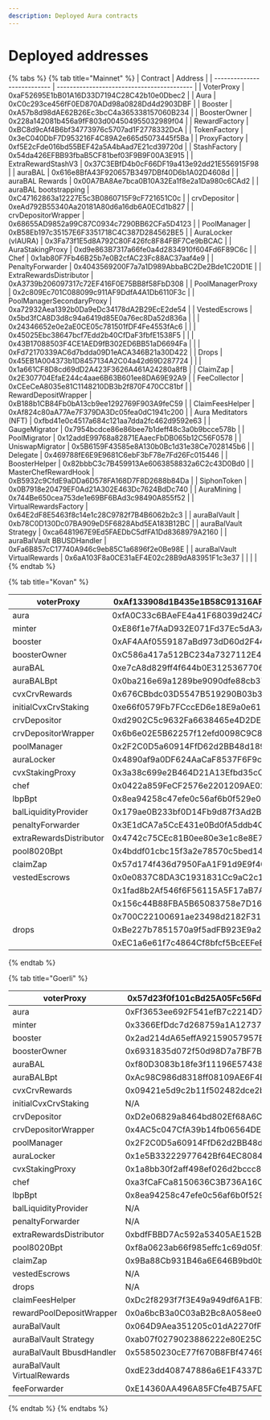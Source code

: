 ```yaml
---
description: Deployed Aura contracts
---
```


# Deployed addresses



{% tabs %}
{% tab title="Mainnet" %}
| Contract                    | Address                                    |
| --------------------------- | ------------------------------------------ |
| VoterProxy                  | 0xaF52695E1bB01A16D33D7194C28C42b10e0Dbec2 |
| Aura                        | 0xC0c293ce456fF0ED870ADd98a0828Dd4d2903DBF |
| Booster                     | 0xA57b8d98dAE62B26Ec3bcC4a365338157060B234 |
| BoosterOwner                | 0x228a142081b456a9fF803d004504955032989f04 |
| RewardFactory               | 0xBC8d9cAf4B6bf34773976c5707ad1F2778332DcA |
| TokenFactory                | 0x3eC040DbF7D953216F4C89A2e665d5073445f5Ba |
| ProxyFactory                | 0xf5E2cFde016bd55BEF42a5A4bAad7E21cd39720d |
| StashFactory                | 0x54da426EFBB93fbaB5CF81bef03F9B9F00A3E915 |
| ExtraRewardStashV3          | 0x37C3EBfD4b0cF66DF19a413e92dd21E556915F98 |
| auraBAL                     | 0x616e8BfA43F920657B3497DBf40D6b1A02D4608d |
| auraBAL Rewards             | 0x00A7BA8Ae7bca0B10A32Ea1f8e2a1Da980c6CAd2 |
| auraBAL bootstrapping       | 0xC47162863a12227E5c3B0860715F9cF721651C0c |
| crvDepositor                | 0xeAd792B55340Aa20181A80d6a16db6A0ECd1b827 |
| crvDepositorWrapper         | 0x68655AD9852a99C87C0934c7290BB62CFa5D4123 |
| PoolManager                 | 0xB58Eb197c35157E6F3351718C4C387D284562BE5 |
| AuraLocker (vlAURA)         | 0x3Fa73f1E5d8A792C80F426fc8F84FBF7Ce9bBCAC |
| AuraStakingProxy            | 0xd9e863B7317a66fe0a4d2834910f604Fd6F89C6c |
| Chef                        | 0x1ab80F7Fb46B25b7e0B2cfAC23Fc88AC37aaf4e9 |
| PenaltyForwarder            | 0x4043569200F7a7a1D989AbbaBC2De2Bde1C20D1E |
| ExtraRewardsDistributor     | 0xA3739b206097317c72EF416F0E75BB8f58FbD308 |
| PoolManagerProxy            | 0x2c809Ec701C088099c911AF9DdfA4A1Db6110F3c |
| PoolManagerSecondaryProxy   | 0xa72932Aea1392b0Da9eDc34178dA2B29EcE2de54 |
| VestedEscrows               | 0x5bd3fCA8D3d8c94a6419d85E0a76ec8Da52d836a |
|                             | 0x24346652e0e2aE0CE05c781501fDF4Fe4553fAc6 |
|                             | 0x45025Ebc38647bcf7Edd2b40CfDaF3fbfE1538F5 |
|                             | 0x43B17088503F4CE1AED9fB302ED6BB51aD6694Fa |
|                             | 0xFd72170339AC6d7bdda09D1eACA346B21a30D422 |
| Drops                       | 0x45EB1A004373b1D8457134A2C04a42d69D287724 |
|                             | 0x1a661CF8D8cd69dD2A423F3626A461A24280a8fB |
| ClaimZap                    | 0x2E307704EfaE244c4aae6B63B601ee8DA69E92A9 |
| FeeCollector                | 0xCEeCeA8035e81C1148210DB3b2f870F470CC81bf |
| RewardDepositWrapper        | 0xB188b1CB84Fb0bA13cb9ee1292769F903A9feC59 |
| ClaimFeesHelper             | 0xAf824c80aA77Ae7F379DA3Dc05fea0dC1941c200 |
| Aura Meditators (NFT)       | 0xfbd41e0c4517a684c121aa7dda2fc462d9592e63 |
| GaugeMigrator               | 0x7954bcdce86e86bee7b1deff48c3a0b9bcce578b |
| PoolMigrator                | 0x12addE99768a82871EAaecFbDB065b12C56F0578 |
| UniswapMigrator             | 0x5B6159F43585e8A130b0Bc1d31e38Ce7028145b6 |
| Delegate                    | 0x469788fE6E9E9681C6ebF3bF78e7Fd26Fc015446 |
| BoosterHelper               | 0x82bbbC3c7B459913Ae6063858832a6C2c43D0Bd0 |
| MasterChefRewardHook        | 0xB5932c9CfdE9aDDa6D578FA168D7F8D2688b84Da |
| SiphonToken                 | 0x0B7918e20479EF0Ad21A302E463Dc7624BdDc740 |
| AuraMining                  | 0x744Be650cea753de1e69BF6BAd3c98490A855f52 |
| VirtualRewardsFactory       | 0x64E2dF8E5463f8c14e1c28C9782f7B4B6062b2c3 |
| auraBalVault                | 0xb78C0D130Dc07BA909eD5F6828Abd5EA183B12BC |
| auraBalVault Strategy       | 0xca6481967E9Ed5FAEDbC5dfFA1Dd8368979A2160 |
| auraBalVault BBUSDHandler   | 0xFa6B857cC17740A946c9eb85C1a6896f2e0Be98E |
| auraBalVault VirtualRewards | 0x6aA103F8a0CE31aEF4E02c28B9dA83951F1c3e37 |
|                             |                                            |
{% endtab %}

{% tab title="Kovan" %}


| voterProxy              | 0xAf133908d1B435e1B58C91316AF3f17688a47A50 |
| ----------------------- | ------------------------------------------ |
| aura                    | 0xfA0C33c6BAeFE4a41F68039d24CA116a4E4B49DE |
| minter                  | 0xE86f1e7fAaD932E071Fd37Ec5dA3A2877a31c51F |
| booster                 | 0xAF4AAf0559187aBd973dD60d2F44513aF3a2490d |
| boosterOwner            | 0xC586a417a512BC234a7327112E41284F2E98B953 |
| auraBAL                 | 0xe7cA8d829ff4f644b0E312536770630Fa63EdAab |
| auraBALBpt              | 0x0ba216e69a1289be9090dfe88cb37d8a542cb74b |
| cvxCrvRewards           | 0x676CBbdc03D5547B519290B03b3d0a865eE2fE10 |
| initialCvxCrvStaking    | 0xe66f0579Fb7FCccED6e18E9a0e610493811Bfe79 |
| crvDepositor            | 0xd2902C5c9632Fa6638465e4D2DE5AcDcCf8Ca673 |
| crvDepositorWrapper     | 0x6b6e02E5B62257f12efd0098C9C836D31E21eB6F |
| poolManager             | 0x2F2C0D5a60914FfD62d2BB48d189b1cd87BedE61 |
| auraLocker              | 0x4890af9a0DF624AaCaF8537F6F9caC56A723cb2F |
| cvxStakingProxy         | 0x3a38c699e2B464D21A13Efbd35cC71021994b032 |
| chef                    | 0x0422a859FeCF2576e2201209AE02eFff916AfCF4 |
| lbpBpt                  | 0x8ea94258c47efe0c56af6b0f529e05298f5aca64 |
| balLiquidityProvider    | 0x179ae0B233bf0D14Fb9d87f3Ad2BF7625aF96623 |
| penaltyForwarder        | 0x3E1dCA7a5CcE431e0Bd0fA5ddb4C3575E20A07C4 |
| extraRewardsDistributor | 0x4742c75CEc81B0ee80e3e1c8e8E7Cd5aeB218F41 |
| pool8020Bpt             | 0x4bddf01cbc15f3a2e78570c5bed14c67a16327f6 |
| claimZap                | 0x57d174f436d7950FaA1F91d9E9f40716E199B28c |
| vestedEscrows           | 0x0e0837C8DA3C1931831Cc9aC2c19265AAa16cF97 |
|                         | 0x1fad8b2Af546f6F56115A5F17aB7A6e6946A771a |
|                         | 0x156c44B88FBA5B65083758e7D1634c9fD27F0a31 |
|                         | 0x700C22100691ae23498d2182F317A7bC2829043a |
| drops                   | 0xBe227b7851570a9f5adFB923E9a2d4583EB6630F |
|                         | 0xEC1a6e61f7c4864Cf8bfcf5BcEEFeE6259D6A2B6 |
{% endtab %}

{% tab title="Goerli" %}


| voterProxy                  | 0x57d23f0f101cBd25A05Fc56Fd07dE32bCBb622e9 |
| --------------------------- | ------------------------------------------ |
| aura                        | 0xFf3653ee692F541efB7c2214D72FE05A7A6EC01f |
| minter                      | 0x3366EfDdc7d268759a1A1273740aE5C626b2DFbA |
| booster                     | 0x2ad214dA65effA92159057957E50994440E99A1b |
| boosterOwner                | 0x6931835d072f50d98D7a7BF7B2C4faFdA86628d7 |
| auraBAL                     | 0xf80D3083b18fe3f11196E57438258330Ba4f15Ec |
| auraBALBpt                  | 0xAc98C986d8318ff08109AE6F4E7043468dA9d0a2 |
| cvxCrvRewards               | 0x09421e5d9c2b11f502482dce2b718b037fd10a25 |
| initialCvxCrvStaking        | N/A                                        |
| crvDepositor                | 0xD2e06829a8464bd802Ef68A6C900F36db3a86cb1 |
| crvDepositorWrapper         | 0x4AC5c047CfA39b14fb06564DEC7D85e6fA2b045a |
| poolManager                 | 0x2F2C0D5a60914FfD62d2BB48d189b1cd87BedE61 |
| auraLocker                  | 0x1e5B33222977642Bf64EC80846BBF83A016727A0 |
| cvxStakingProxy             | 0x1a8bb30f2aff498ef026d2bccc8971a30144b93c |
| chef                        | 0xa3fCaFCa8150636C3B736A16Cd73d49cC8A7E10E |
| lbpBpt                      | 0x8ea94258c47efe0c56af6b0f529e05298f5aca64 |
| balLiquidityProvider        | N/A                                        |
| penaltyForwarder            | N/A                                        |
| extraRewardsDistributor     | 0xbdfFBBD7Ac592a53405AE152B6D23CF3F6B8a738 |
| pool8020Bpt                 | 0xf8a0623ab66f985effc1c69d05f1af4badb01b00 |
| claimZap                    | 0x9Ba88Cb931B46a6E646B9bd0ba677D375647EB23 |
| vestedEscrows               | N/A                                        |
| drops                       | N/A                                        |
| claimFeesHelper             | 0xDc2f8293f7f3E49a949df6A1FB1bCb9200eC3982 |
| rewardPoolDepositWrapper    | 0x0a6bcB3a0C03aB2Bc8A058ee02ed11D50b494083 |
| auraBalVault                | 0x064D9Aea351205c01dA2270fFe19C8e4Ca91904B |
| auraBalVault Strategy       | 0xab07f0279023886222e80E25CB4a01CD007B6764 |
| auraBalVault BbusdHandler   | 0x55850230cE77f670B8FBf47469F935cF41304e0a |
| auraBalVault VirtualRewards | 0xdE23dd408747886a6E1F4337D80B9b0F7a4cBbF0 |
| feeForwarder                | 0xE14360AA496A85FCfe4B75AFD2ec4d95CbA38Fe1 |
{% endtab %}
{% endtabs %}

